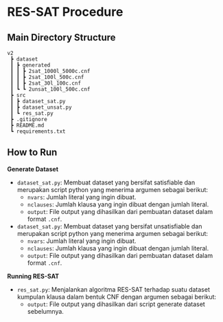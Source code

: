 # RES-SAT Procedure

## Main Directory Structure

```
v2
 ┣ dataset
 ┃ ┣ generated
 ┃ ┃ ┣ 2sat_1000l_5000c.cnf
 ┃ ┃ ┣ 2sat_100l_500c.cnf
 ┃ ┃ ┣ 2sat_30l_100c.cnf
 ┃ ┗ ┗ 2unsat_100l_500c.cnf
 ┣ src
 ┃ ┣ dataset_sat.py
 ┃ ┣ dataset_unsat.py
 ┃ ┗ res_sat.py
 ┣ .gitignore
 ┣ README.md
 ┗ requirements.txt
```

## How to Run

**Generate Dataset**

- `dataset_sat.py`: Membuat dataset yang bersifat satisfiable dan merupakan script python yang menerima argumen sebagai berikut:
  - `nvars`: Jumlah literal yang ingin dibuat.
  - `nclauses`: Jumlah klausa yang ingin dibuat dengan jumlah literal.
  - `output`: File output yang dihasilkan dari pembuatan dataset dalam format `.cnf`.
- `dataset_sat.py`: Membuat dataset yang bersifat unsatisfiable dan merupakan script python yang menerima argumen sebagai berikut:
  - `nvars`: Jumlah literal yang ingin dibuat.
  - `nclauses`: Jumlah klausa yang ingin dibuat dengan jumlah literal.
  - `output`: File output yang dihasilkan dari pembuatan dataset dalam format `.cnf`.

**Running RES-SAT**

- `res_sat.py`: Menjalankan algoritma RES-SAT terhadap suatu dataset kumpulan klausa dalam bentuk CNF dengan argumen sebagai berikut:
  - `output`: File output yang dihasilkan dari script generate dataset sebelumnya.
